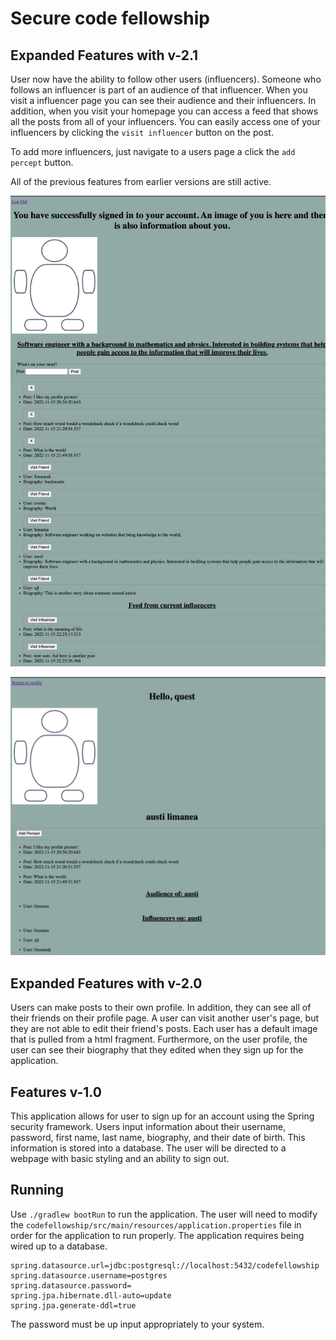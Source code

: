 # Secure code fellowship

## Expanded Features with v-2.1

User now have the ability to follow other users (influencers). Someone who follows an influencer is part of an audience of that influencer. When you visit a influencer page you can see their audience and their influencers. In addition, when you visit your homepage you can access a feed that shows all the posts from all of your influencers. You can easily access one of your influencers by clicking the `visit influencer` button on the post.

To add more influencers, just navigate to a users page a click the `add percept` button. 

All of the previous features from earlier versions are still active.

![My profile page](./src/main/resources/static/images/myprofile.png)

![An example friend page](./src/main/resources/static/images/friendpage.png)

## Expanded Features with v-2.0

Users can make posts to their own profile. In addition, they can see all of their friends on their profile page. A user can visit another user's page, but they are not able to edit their friend's posts. Each user has a default image that is pulled from a html fragment. Furthermore, on the user profile, the user can see their biography that they edited when they sign up for the application.

## Features v-1.0

This application allows for user to sign up for an account using the Spring security framework. Users input information about their username, password, first name, last name, biography, and their date of birth. This information is stored into a database. The user will be directed to a webpage with basic styling and an ability to sign out.

## Running 

Use `./gradlew bootRun` to run the application. The user will need to modify the `codefellowship/src/main/resources/application.properties` file in order for the application to run properly. The application requires being wired up to a database.

    spring.datasource.url=jdbc:postgresql://localhost:5432/codefellowship
    spring.datasource.username=postgres
    spring.datasource.password=
    spring.jpa.hibernate.dll-auto=update
    spring.jpa.generate-ddl=true

The password must be up input appropriately to your system.

